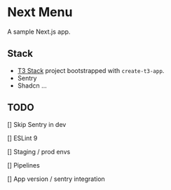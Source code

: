 # Next Menu

A sample Next.js app.


## Stack

- [T3 Stack](https://create.t3.gg/) project bootstrapped with `create-t3-app`.
- Sentry 
- Shadcn ...



## TODO

[] Skip Sentry in dev

[] ESLint 9

[] Staging / prod envs

[] Pipelines

[] App version / sentry integration

